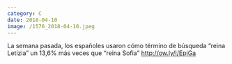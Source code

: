```yaml
--- 
category: C 
date: 2018-04-10 
image: /1576_2018-04-10.jpeg 
--- 
```


La semana pasada, los españoles usaron cómo término de búsqueda “reina Letizia” un 13,6% más veces que “reina Sofia” http://ow.ly/i/EpjGa